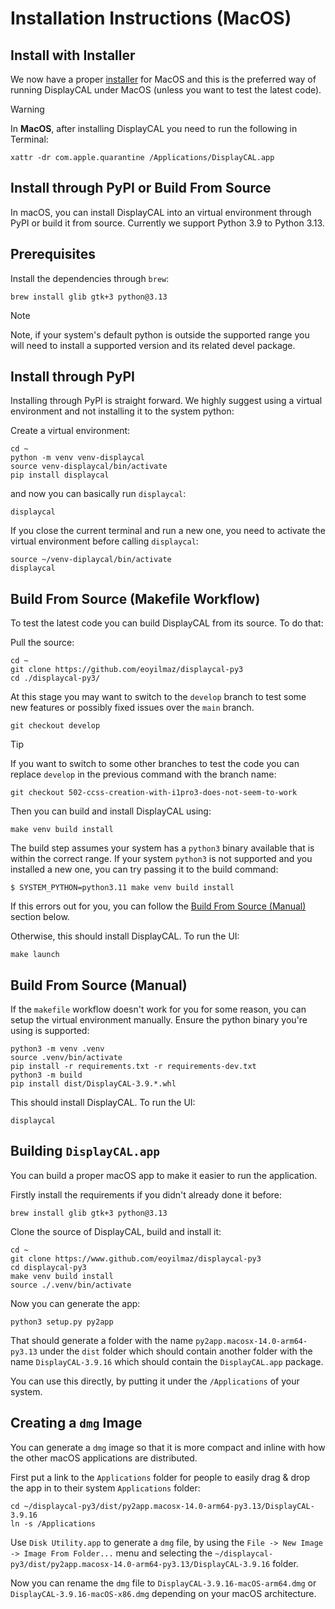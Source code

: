 Installation Instructions (MacOS)
=================================

Install with Installer
----------------------

We now have a proper [installer](https://www.github.com/eoyilmaz/displaycal-py3/releases)
for MacOS and this is the preferred way of running DisplayCAL under MacOS (unless you
want to test the latest code).

> [!WARNING]
> In **MacOS**, after installing DisplayCAL you need to run the following in Terminal:
>
> ```shell
> xattr -dr com.apple.quarantine /Applications/DisplayCAL.app
> ```

Install through PyPI or Build From Source
-----------------------------------------

In macOS, you can install DisplayCAL into an virtual environment through PyPI or build
it from source. Currently we support Python 3.9 to Python 3.13.

Prerequisites
-------------

Install the dependencies through `brew`:

```shell
brew install glib gtk+3 python@3.13
```

> [!NOTE]
> Note, if your system's default python is outside the supported range you will need to
> install a supported version and its related devel package.

Install through PyPI
--------------------

Installing through PyPI is straight forward. We highly suggest using a virtual
environment and not installing it to the system python:

Create a virtual environment:

```shell
cd ~
python -m venv venv-displaycal
source venv-displaycal/bin/activate
pip install displaycal
```

and now you can basically run `displaycal`:

```shell
displaycal
```

If you close the current terminal and run a new one, you need to activate the virtual
environment before calling `displaycal`:

```shell
source ~/venv-diplaycal/bin/activate
displaycal
```

Build From Source (Makefile Workflow)
-------------------------------------

To test the latest code you can build DisplayCAL from its source. To do that:

Pull the source:

```shell
cd ~
git clone https://github.com/eoyilmaz/displaycal-py3
cd ./displaycal-py3/
```

At this stage you may want to switch to the ``develop`` branch to test some new features
or possibly fixed issues over the ``main`` branch.

```shell
git checkout develop
```

> [!TIP]
> If you want to switch to some other branches to test the code you can replace
> `develop` in the previous command with the branch name:
> ```shell
> git checkout 502-ccss-creation-with-i1pro3-does-not-seem-to-work
> ```

Then you can build and install DisplayCAL using:

```shell
make venv build install
```

The build step assumes your system has a `python3` binary available that is
within the correct range. If your system `python3` is not supported and you
installed a new one, you can try passing it to the build command:

```shell
$ SYSTEM_PYTHON=python3.11 make venv build install
```

If this errors out for you, you can follow the
[Build From Source (Manual)](#build-from-source-manual) section below.

Otherwise, this should install DisplayCAL. To run the UI:

```shell
make launch
```

Build From Source (Manual)
--------------------------

If the `makefile` workflow doesn't work for you for some reason, you can setup the
virtual environment manually. Ensure the python binary you're using is supported:

```shell
python3 -m venv .venv
source .venv/bin/activate
pip install -r requirements.txt -r requirements-dev.txt
python3 -m build
pip install dist/DisplayCAL-3.9.*.whl
```

This should install DisplayCAL. To run the UI:

```shell
displaycal
```

Building `DisplayCAL.app`
-------------------------

You can build a proper macOS app to make it easier to run the application.

Firstly install the requirements if you didn't already done it before:

```shell
brew install glib gtk+3 python@3.13
```

Clone the source of DisplayCAL, build and install it:

```shell
cd ~
git clone https://www.github.com/eoyilmaz/displaycal-py3
cd displaycal-py3
make venv build install
source ./.venv/bin/activate
```

Now you can generate the app:

```shell
python3 setup.py py2app
```

That should generate a folder with the name `py2app.macosx-14.0-arm64-py3.13` under the
`dist` folder which should contain another folder with the name `DisplayCAL-3.9.16`
which should contain the `DisplayCAL.app` package.

You can use this directly, by putting it under the `/Applications` of your system.

Creating a `dmg` Image
----------------------

You can generate a `dmg` image so that it is more compact and inline with how the other
macOS applications are distributed.

First put a link to the `Applications` folder for people to easily drag & drop the app
in to their system `Applications` folder:

```shell
cd ~/displaycal-py3/dist/py2app.macosx-14.0-arm64-py3.13/DisplayCAL-3.9.16
ln -s /Applications
```

Use `Disk Utility.app` to generate a `dmg` file, by using the
`File -> New Image -> Image From Folder...` menu and selecting the
`~/displaycal-py3/dist/py2app.macosx-14.0-arm64-py3.13/DisplayCAL-3.9.16` folder.

Now you can rename the `dmg` file to `DisplayCAL-3.9.16-macOS-arm64.dmg` or
`DisplayCAL-3.9.16-macOS-x86.dmg` depending on your macOS architecture.
